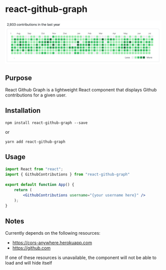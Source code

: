 # react-github-graph

![React Github Graph Sample](https://raw.githubusercontent.com/kylekarpack/react-github-graph/master/public/wide.png "Example usage")

## Purpose

React Github Graph is a lightweight React component that displays Github contributions for a given user. 

## Installation
```
npm install react-github-graph --save
```

or

```
yarn add react-github-graph
```

## Usage

```jsx
import React from "react";
import { GithubContributions } from "react-github-graph"

export default function App() {
	return (
		<GithubContributions username="{your username here}" />
	);
}

```

## Notes
Currently depends on the following resources:
- https://cors-anywhere.herokuapp.com
- https://github.com

If one of these resources is unavailable, the component will not be able to load and will hide itself
